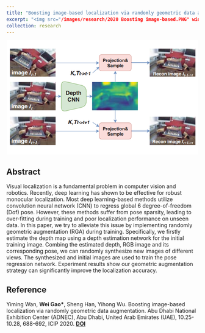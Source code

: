 ```yaml
---
title: "Boosting image-based localization via randomly geometric data augmentation"
excerpt: "<img src="/images/research/2020 Boosting image-based.PNG" width="500">"
collection: research
---
```


<div align='center'>
  <img src="/images/research/2020 Boosting image-based.PNG" width="500">  
</div>

## Abstract

Visual localization is a fundamental problem in computer vision and robotics. Recently, deep learning has shown to be effective for robust monocular localization. Most deep learning-based methods utilize convolution neural network (CNN) to regress global 6 degree-of-freedom (Dof) pose. However, these methods suffer from pose sparsity, leading to over-fitting during training and poor localization performance on unseen data. In this paper, we try to alleviate this issue by implementing randomly geometric augmentation (RGA) during training. Specifically, we firstly estimate the depth map using a depth estimation network for the initial training image. Combing the estimated depth, RGB image and its corresponding pose, we can randomly synthesize new images of different views. The synthesized and initial images are used to train the pose regression network. Experiment results show our geometric augmentation strategy can significantly improve the localization accuracy.

## Reference

Yiming Wan, **Wei Gao\***, Sheng Han, Yihong Wu. Boosting image-based localization via randomly geometric data augmentation. Abu Dhabi National Exhibition Center (ADNEC), Abu Dhabi, United Arab Emirates (UAE), 10.25-10.28, 688-692, ICIP 2020. [**DOI**](https://doi.org/10.1109/ICIP40778.2020.9190809)